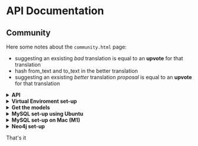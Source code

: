 # API Documentation

## Community
Here some notes about the `community.html` page:
*   suggesting an exsisting *bad* translation is equal to an **upvote** for that translation 
*   hash from_text and to_text in the better translation
*   suggesting an exsisting *better* translation *proposal* is equal to an **upvote** for that translation

<details>
<summary><strong>API</strong></summary>

## Translate API
### Query
```typescript
{
"from" : string, // source language
"to" : string, // target language
"from_text" : string, // text to be translated
"id" : int // request id
}
```

### Response
```typescript
{
"to_text" : string, // translated text
"id" : int // request id
}
```

## badTranslations write
```typescript
{
"from" : string, // source language
"to" : string, // target language
"from_text" : string, // text to be translated
"to_text" : string, // bad translation
"id" : int // request id
}
```

## badTranslations read (TODO: update for the **filter**)
### Query
```typescript
{
  "page" : int, //page number to be loaded
  "from" : string, // source language if we want to filter the results
  "to" : string // target language if we want to filter the results
}
```
### Response
```typescript
{
"from" : string, // source language
"to" : string, // target language
"from_text" : string, // text to be translated
"to_text" : string, // bad translation
"id" : int // request id
"complaints": int // number of complaints
}
```
## possibleBetterTranslations write
```typescript
{
  "from_text" : string, // text to be translated
  "to_text" : string, // proposed translation
  "secondid" : int, // request id
  "fid" : int // foreign key pointing at the bad translation
}
```

## possibleBetterTranslations read
```typescript
{
  "fid" : int, // foreign key pointing at the bad translation
  "page" : int // page number of the possible translations to be seen
}
```

## possibleBetterTranslations votes
```typescript
{
  "secondid" : int, // id of the possibleBetterTranslation
  "operation": int //+1 or -1 for a vote
}
```
</details>

<details>
<summary><strong>Virtual Enviroment set-up</strong></summary>

#### 1) Clone this repo
```
$ git clone https://github.com/aiman-al-masoud/translator-cloud-project.git
```
and navigate to its root directory.


#### 2) Create a python virtual environment
Use this name necessarily, because of the *.gitignore*
```
$ python3 -m venv .venv
```

(You'll be prompted to install the 'venv' module if you don't have it yet).


#### 3) Activate the virtual environment

```
$ source .venv/bin/activate
```

(You should notice that the console starts displaying the virtual environment's name before your username and the dollar-sign).

To exit from the virtual environment
```
$ deactivate
```

#### 4) Install this app's dependencies
Inside the virtual environment you just created:

```
(venv)$ pip install -r requirements.txt
```
</details>

<details>
<summary><strong>Get the models</strong> </summary>
Move to the *tests* directory and execute

```sh
python3 install-language-models.py -f en -t it -txt "Hello World"
# en -> it
```

```sh
python3 install-language-models.py -f it -t en -txt "Ciao Mondo"
# it -> en
```

If there are any problems with downloading language packages:
```
$ python3
>>> import argostranslate.package
>>> argostranslate.package.update_package_index()
>>> exit()
```

And then run the two commands above.
</details>

<details>
<summary><strong>MySQL set-up using Ubuntu</strong></summary>

#### 1) Update repositories
```sh
sudo apt update
```

#### 2) Install MySQL
```sh
sudo apt-get install mysql-server
```
and check if it is correctly installed
```sh
systemctl is-active mysql
```

#### 3) Set password
```sh
sudo mysql_secure_installation
# enter "2"
```

Use as password: `Cloud_08`
```sh
sudo mysql
```

```sh
ALTER USER 'root'@'localhost' IDENTIFIED WITH mysql_native_password BY 'Cloud_08';
```

```sh
FLUSH PRIVILEGES;
```

```sh
exit
```

#### 4) Enter in mySQL
```sh
mysql -u root -p
```

```sh
systemctl status mysql.service
# check if the service is running
```

#### 5) Create database and tables
```sh
CREATE DATABASE `flask`;
```
```
use flask;
```
```sh
CREATE TABLE badTranslations (
FROMTAG varchar(2) not null,
TOTAG varchar(2) not null,
FROM_TEXT varchar(60) not null,
TO_TEXT varchar(60) not null,
ID integer(30) not null,
PRIMARY KEY (ID)
);
```

#### 6) Install the python library
```sh
pip install flask-mysqldb
```
For Linux/Unix platforms, before it, install
```sh
sudo apt install libmysqlclient-dev
```

### 7) Upgrade the database
Login to MySQL
```sh
mysql -u root -p
# pswd is "Cloud_08"
```
Set the using database
```
mysql> use flask;
```
Add the new column to the table **badTranslations**
```
mysql> ALTER TABLE badTranslations ADD COMPLAINTS integer(5) not null;
```
```
CREATE TABLE possibleBetterTranslations (
FROM_TEXT varchar(60) not null,
TO_TEXT varchar(60) not null,
SECONDID integer(30) not null,
FID integer(30) not null,
FOREIGN KEY (FID) REFERENCES badTranslations(ID),
PRIMARY KEY (SECONDID)
);
```
Add a new column to the table **possibleBetterTranslations**
```
mysql> ALTER TABLE possibleBetterTranslations ADD VOTES integer(5) not null;
mysql> ALTER TABLE possibleBetterTranslations ADD TIMESTAMP timestamp not null;
```

</details>

<details>
<summary><strong>MySQL set-up on Mac (M1)</strong></summary>

#### 1) Update repositories
```sh
brew update
```

```sh
brew upgrade
```

#### 2) Install MySQL
```sh
brew install mysql
```

#### 3) Set password
```sh
ALTER USER 'root'@'localhost' IDENTIFIED WITH mysql_native_password BY 'Cloud_08';
```

```sh
FLUSH PRIVILEGES;
```

#### 4) Enter in mySQL
```sh
mysql -u root -p
```

#### 5) Create database and tables
```sh
CREATE DATABASE `flask`;
```
```
use flask;
```
```sh
CREATE TABLE badTranslations (
FROMTAG varchar(2) not null,
TOTAG varchar(2) not null,
FROM_TEXT varchar(60) not null,
TO_TEXT varchar(60) not null,
ID integer(30) not null,
PRIMARY KEY (ID)
);
```
</details>

<details>
<summary><strong>Neo4j set-up</strong></summary>
To run the db use the following command:

```sh
docker run --publish=7474:7474 --publish=7687:7687 --volume=$HOME/neo4j/data:/data neo4j
```

For other details see the dedicated documentation file (./scripts/docker-files/db)
</details>

That's it
